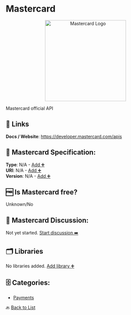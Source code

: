 # Mastercard
<p align="center">
    <img width="256" src="https://raw.githubusercontent.com/apis-list/apis-list/main/apis/mastercard/logo_256x256.png" alt="Mastercard Logo"/>
</p>
Mastercard official API

##  🔗 Links
**Docs / Website**: https://developer.mastercard.com/apis

## 🧬 Mastercard Specification:
**Type**: N/A - [Add ➕](https://github.com/apis-list/apis-list/edit/main/apis/mastercard/mastercard.yaml)  
**URI**: N/A - [Add ➕](https://github.com/apis-list/apis-list/edit/main/apis/mastercard/mastercard.yaml)  
**Version**: N/A - [Add ➕](https://github.com/apis-list/apis-list/edit/main/apis/mastercard/mastercard.yaml)

## 🆓 Is Mastercard free?
 Unknown/No 

## 💬 Mastercard Discussion:
Not yet started. [Start discussion ➡️](https://github.com/apis-list/apis-list/discussions/new)

## 🗂️ Libraries

No libraries added. [Add library ➕](https://github.com/apis-list/apis-list/edit/main/apis/mastercard/mastercard.yaml)    


## 🗄️ Categories:
- [Payments](https://github.com/apis-list/apis-list#payments-)

🔙  [Back to List](https://github.com/apis-list/apis-list)
